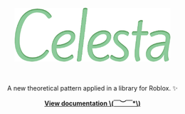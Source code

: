 <div align="center">
    <br>
	<img src="/docs/assets/images/Celesta.svg" alt="Celesta" width="350" />
	<br><br><br>
	<p><p>A new theoretical pattern applied in a library for Roblox. ✨</p></p>
	<a href="https://astridyz.github.io/Celesta/"><strong>View documentation \(￣︶￣*\)</strong></a>
  <br><br><br>
</div>